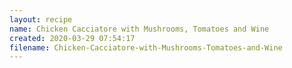 ```yaml
---
layout: recipe
name: Chicken Cacciatore with Mushrooms, Tomatoes and Wine
created: 2020-03-29 07:54:17
filename: Chicken-Cacciatore-with-Mushrooms-Tomatoes-and-Wine
---
```

